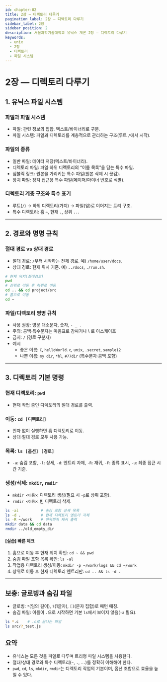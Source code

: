 ```yaml
---
id: chapter-02
title: 2장 — 디렉토리 다루기
pagination_label: 2장 — 디렉토리 다루기
sidebar_label: 2장
sidebar_position: 2
description: 서울과학기술대학교 유닉스 개론 2장 — 디렉토리 다루기
keywords:
  - unix
  - 2장
  - 디렉토리
  - 파일 시스템
---
```


# 2장 — 디렉토리 다루기

## 1. 유닉스 파일 시스템

### 파일과 파일 시스템

- 파일: 관련 정보의 집합. 텍스트/바이너리로 구분.
- 파일 시스템: 파일과 디렉토리를 계층적으로 관리하는 구조(루트 `/`에서 시작).

### 파일의 종류

- 일반 파일: 데이터 저장(텍스트/바이너리).
- 디렉토리 파일: 파일·하위 디렉토리의 “이름 목록”을 담는 특수 파일.
- 심볼릭 링크: 원본을 가리키는 특수 파일(원본 삭제 시 끊김).
- 장치 파일: 장치 접근용 특수 파일(메이저/마이너 번호로 식별).

### 디렉토리 계층 구조와 특수 표기

- 루트(`/`) → 하위 디렉토리(가지) → 파일(잎)로 이어지는 트리 구조.
- 특수 디렉토리: 홈 `~`, 현재 `.`, 상위 `..`.

---

## 2. 경로와 명명 규칙

### 절대 경로 vs 상대 경로

- 절대 경로: `/`부터 시작하는 전체 경로. 예) `/home/user/docs`.
- 상대 경로: 현재 위치 기준. 예) `../docs`, `./run.sh`.

```bash
# 현재 위치(절대경로)
pwd
# 상위로 이동 후 하위로 이동
cd .. && cd project/src
# 홈으로 이동
cd ~
```

### 파일/디렉토리 명명 규칙

- 사용 권장: 영문 대소문자, 숫자, `- _ .`
- 주의: 공백·특수문자는 따옴표로 감싸거나 \ 로 이스케이프
- 금지: `/` (경로 구분자)
- 예시
  - 좋은 이름: `C`, `helloWorld.c`, `unix`, `.secret`, `sample12`
  - 나쁜 이름: `my dir`, `*hl`, `#77dir` (특수문자·공백 포함)

---

## 3. 디렉토리 기본 명령

### 현재 디렉토리: `pwd`

- 현재 작업 중인 디렉토리의 절대 경로를 출력.

### 이동: `cd [디렉토리]`

- 인자 없이 실행하면 홈 디렉토리로 이동.
- 상대·절대 경로 모두 사용 가능.

### 목록: `ls [옵션] [경로]`

- `-a`: 숨김 포함, `-l`: 상세, `-d`: 엔트리 자체, `-R`: 재귀, `-F`: 종류 표시, `-u`: 최종 접근 시간 기준.

### 생성/삭제: `mkdir`, `rmdir`

- `mkdir <이름>`: 디렉토리 생성(필요 시 `-p`로 상위 포함).
- `rmdir <이름>`: 빈 디렉토리 삭제.

```bash
ls -al          # 숨김 포함 상세 목록
ls -d .         # 현재 디렉토리 엔트리 자체
ls -R ~/work    # 하위까지 재귀 출력
mkdir data && cd data
rmdir ../old_empty_dir
```

#### [실습] 빠른 체크

1. 홈으로 이동 후 현재 위치 확인: `cd ~ && pwd`
2. 숨김 파일 포함 목록 확인: `ls -al`
3. 작업용 디렉토리 생성/이동: `mkdir -p ~/work/logs && cd ~/work`
4. 상위로 이동 후 현재 디렉토리 엔트리만: `cd .. && ls -d .`

---

## 보충: 글로빙과 숨김 파일

- 글로빙: `*`(임의 길이), `?`(1글자), `[]`(문자 집합)로 패턴 매칭.
- 숨김 파일: 이름이 `.`으로 시작하면 기본 `ls`에서 보이지 않음(`-a` 필요).

```bash
ls *.c    # .c로 끝나는 파일
ls src/?_test.js
```

## 요약

- 유닉스는 모든 것을 파일로 다루며 트리형 파일 시스템을 사용한다.
- 절대/상대 경로와 특수 디렉토리(`~`, `.`, `..`)를 정확히 이해해야 한다.
- `pwd`, `cd`, `ls`, `mkdir`, `rmdir`는 디렉토리 작업의 기본이며, 옵션 조합으로 효율을 높일 수 있다.
